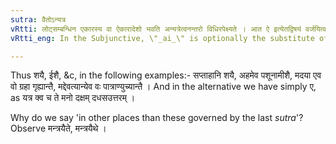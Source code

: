 ```yaml
---
sutra: वैतोऽन्यत्र
vRtti: लोट्सम्बन्धिन एकारस्य वा ऐकारादेशो भवति अन्यत्रेत्वनन्तरो विधिरपेक्ष्यते । आत ऐ इत्येतद्विषयं वर्जयित्वा एत ऐ भवति ॥
vRtti_eng: In the Subjunctive, \"_ai_\" is optionally the substitute of \"_e_\", in other places than those mentioned in the last _sutra_.

---
```

Thus शयै, ईशै, &c, in the following examples:- सप्ताहानि शयै, अहमेव पशूनामीशै, मदया एव वो ग्रहा गृह्यान्तै, मद्देवत्यान्येव वः पात्राण्युच्यान्तै । And in the alternative we have simply ए, as यत्र क्व च ते मनो दक्षम् दधसउत्तरम् ।

Why do we say 'in other places than these governed by the last _sutra_'? Observe मन्त्रयैते, मन्त्रयैथे ।